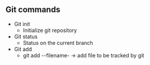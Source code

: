 ## Git commands

- Git init
  - Initialize git repository
- Git status
  - Status on the current branch
- Git add
  - git add --filename- -> add file to be tracked by git
